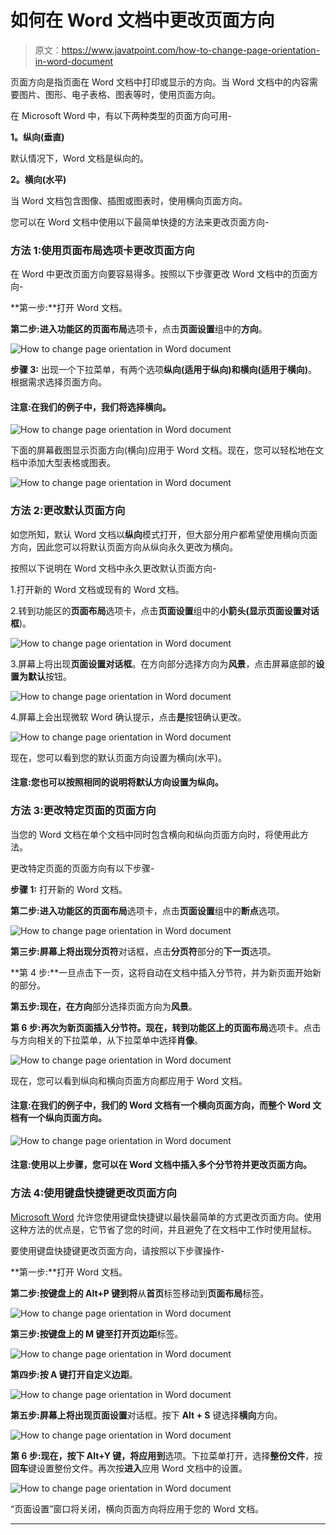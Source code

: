 # 如何在 Word 文档中更改页面方向

> 原文：<https://www.javatpoint.com/how-to-change-page-orientation-in-word-document>

页面方向是指页面在 Word 文档中打印或显示的方向。当 Word 文档中的内容需要图片、图形、电子表格、图表等时，使用页面方向。

在 Microsoft Word 中，有以下两种类型的页面方向可用-

**1。纵向(垂直)**

默认情况下，Word 文档是纵向的。

**2。横向(水平)**

当 Word 文档包含图像、插图或图表时，使用横向页面方向。

您可以在 Word 文档中使用以下最简单快捷的方法来更改页面方向-

### 方法 1:使用页面布局选项卡更改页面方向

在 Word 中更改页面方向要容易得多。按照以下步骤更改 Word 文档中的页面方向-

**第一步:**打开 Word 文档。

**第二步:**进入功能区的**页面布局**选项卡，点击**页面设置**组中的**方向**。

![How to change page orientation in Word document](img/2fdc6f110852457d024ae1da0eca2d38.png)

**步骤 3:** 出现一个下拉菜单，有两个选项**纵向(适用于纵向)**和**横向(适用于横向)**。根据需求选择页面方向。

#### 注意:在我们的例子中，我们将选择横向。

![How to change page orientation in Word document](img/71290910da2ee90d37875631462b1bbf.png)

下面的屏幕截图显示页面方向(横向)应用于 Word 文档。现在，您可以轻松地在文档中添加大型表格或图表。

![How to change page orientation in Word document](img/808a50f8523cab3c2a8a74ed2df78818.png)

### 方法 2:更改默认页面方向

如您所知，默认 Word 文档以**纵向**模式打开，但大部分用户都希望使用横向页面方向，因此您可以将默认页面方向从纵向永久更改为横向。

按照以下说明在 Word 文档中永久更改默认页面方向-

1.打开新的 Word 文档或现有的 Word 文档。

2.转到功能区的**页面布局**选项卡，点击**页面设置**组中的**小箭头(显示页面设置对话框**)。

![How to change page orientation in Word document](img/59bab6db2eb926df300ca2379fdcf590.png)

3.屏幕上将出现**页面设置对话框**。在方向部分选择方向为**风景**，点击屏幕底部的**设置为默认**按钮。

![How to change page orientation in Word document](img/ab5cff291614cf43b653f3c82a08be08.png)

4.屏幕上会出现微软 Word 确认提示，点击**是**按钮确认更改。

![How to change page orientation in Word document](img/59b16d25569d4fc3169ad33b5717b2a9.png)

现在，您可以看到您的默认页面方向设置为横向(水平)。

#### 注意:您也可以按照相同的说明将默认方向设置为纵向。

### 方法 3:更改特定页面的页面方向

当您的 Word 文档在单个文档中同时包含横向和纵向页面方向时，将使用此方法。

更改特定页面的页面方向有以下步骤-

**步骤 1:** 打开新的 Word 文档。

**第二步:**进入功能区的**页面布局**选项卡，点击**页面设置**组中的**断点**选项。

![How to change page orientation in Word document](img/07e54e5ad62e518ccd2528b4d30e0ca0.png)

**第三步:**屏幕上将出现**分页符**对话框，点击**分页符**部分的**下一页**选项。

**第 4 步:**一旦点击下一页，这将自动在文档中插入分节符，并为新页面开始新的部分。

**第五步:**现在，在**方向**部分选择页面方向为**风景**。

**第 6 步:**再次为新页面插入分节符。现在，转到功能区上的**页面布局**选项卡。点击与方向相关的下拉菜单，从下拉菜单中选择**肖像**。

![How to change page orientation in Word document](img/977047591e6538f4494d6da5a6db6500.png)

现在，您可以看到纵向和横向页面方向都应用于 Word 文档。

#### 注意:在我们的例子中，我们的 Word 文档有一个横向页面方向，而整个 Word 文档有一个纵向页面方向。

![How to change page orientation in Word document](img/a4d08fdfba69aefb11c29930fea7dc93.png)

#### 注意:使用以上步骤，您可以在 Word 文档中插入多个分节符并更改页面方向。

### 方法 4:使用键盘快捷键更改页面方向

[Microsoft Word](https://www.javatpoint.com/ms-word-tutorial) 允许您使用键盘快捷键以最快最简单的方式更改页面方向。使用这种方法的优点是，它节省了您的时间，并且避免了在文档中工作时使用鼠标。

要使用键盘快捷键更改页面方向，请按照以下步骤操作-

**第一步:**打开 Word 文档。

**第二步:**按键盘上的 **Alt+P** 键到**将**从**首页**标签移动到**页面布局**标签。

![How to change page orientation in Word document](img/a61510e88344173130447d1849ad470e.png)

**第三步:**按键盘上的 **M** 键至**打开页边距**标签。

![How to change page orientation in Word document](img/6b7c64ee009d84c8177e17198b80f18a.png)

**第四步:**按 **A** 键打开**自定义边距**。

![How to change page orientation in Word document](img/f7555ca0c09e8a492427a110ec4e0561.png)

**第五步:**屏幕上将出现**页面设置**对话框。按下 **Alt + S** 键选择**横向**方向。

![How to change page orientation in Word document](img/f615ecb6f7cdd53960debcd9d1245810.png)

**第 6 步:**现在，按下 **Alt+Y** 键，将**应用到**选项。下拉菜单打开，选择**整份文件**，按**回车**键设置整份文件。再次按**进入**应用 Word 文档中的设置。

![How to change page orientation in Word document](img/c8b7324795d468723d3989f783968b05.png)

“页面设置”窗口将关闭，横向页面方向将应用于您的 Word 文档。

* * *